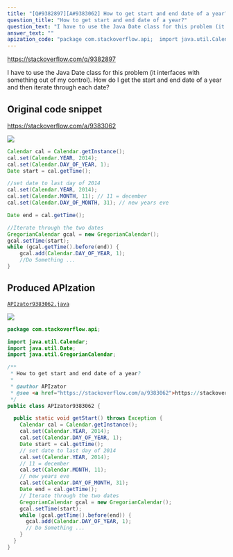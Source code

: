 ```yaml
---
title: "[Q#9382897][A#9383062] How to get start and end date of a year?"
question_title: "How to get start and end date of a year?"
question_text: "I have to use the Java Date class for this problem (it interfaces with something out of my control). How do I get the start and end date of a year and then iterate through each date?"
answer_text: ""
apization_code: "package com.stackoverflow.api;  import java.util.Calendar; import java.util.Date; import java.util.GregorianCalendar;  /**  * How to get start and end date of a year?  *  * @author APIzator  * @see <a href=\"https://stackoverflow.com/a/9383062\">https://stackoverflow.com/a/9383062</a>  */ public class APIzator9383062 {    public static void getStart() throws Exception {     Calendar cal = Calendar.getInstance();     cal.set(Calendar.YEAR, 2014);     cal.set(Calendar.DAY_OF_YEAR, 1);     Date start = cal.getTime();     // set date to last day of 2014     cal.set(Calendar.YEAR, 2014);     // 11 = december     cal.set(Calendar.MONTH, 11);     // new years eve     cal.set(Calendar.DAY_OF_MONTH, 31);     Date end = cal.getTime();     // Iterate through the two dates     GregorianCalendar gcal = new GregorianCalendar();     gcal.setTime(start);     while (gcal.getTime().before(end)) {       gcal.add(Calendar.DAY_OF_YEAR, 1);       // Do Something ...     }   } }"
---
```


https://stackoverflow.com/q/9382897

I have to use the Java Date class for this problem (it interfaces with something out of my control).
How do I get the start and end date of a year and then iterate through each date?



## Original code snippet

https://stackoverflow.com/a/9383062



<div class="code-logo"><img src="/stackoverflow.png" /></div>

```java
Calendar cal = Calendar.getInstance();
cal.set(Calendar.YEAR, 2014);
cal.set(Calendar.DAY_OF_YEAR, 1);    
Date start = cal.getTime();

//set date to last day of 2014
cal.set(Calendar.YEAR, 2014);
cal.set(Calendar.MONTH, 11); // 11 = december
cal.set(Calendar.DAY_OF_MONTH, 31); // new years eve

Date end = cal.getTime();

//Iterate through the two dates 
GregorianCalendar gcal = new GregorianCalendar();
gcal.setTime(start);
while (gcal.getTime().before(end)) {
    gcal.add(Calendar.DAY_OF_YEAR, 1);
    //Do Something ...
}
```

## Produced APIzation

[`APIzator9383062.java`](https://github.com/pasqualesalza/apization/raw/main/data/search/APIzator9383062.java)

<div class="code-logo"><img src="/apizator.png" /></div>

```java
package com.stackoverflow.api;

import java.util.Calendar;
import java.util.Date;
import java.util.GregorianCalendar;

/**
 * How to get start and end date of a year?
 *
 * @author APIzator
 * @see <a href="https://stackoverflow.com/a/9383062">https://stackoverflow.com/a/9383062</a>
 */
public class APIzator9383062 {

  public static void getStart() throws Exception {
    Calendar cal = Calendar.getInstance();
    cal.set(Calendar.YEAR, 2014);
    cal.set(Calendar.DAY_OF_YEAR, 1);
    Date start = cal.getTime();
    // set date to last day of 2014
    cal.set(Calendar.YEAR, 2014);
    // 11 = december
    cal.set(Calendar.MONTH, 11);
    // new years eve
    cal.set(Calendar.DAY_OF_MONTH, 31);
    Date end = cal.getTime();
    // Iterate through the two dates
    GregorianCalendar gcal = new GregorianCalendar();
    gcal.setTime(start);
    while (gcal.getTime().before(end)) {
      gcal.add(Calendar.DAY_OF_YEAR, 1);
      // Do Something ...
    }
  }
}

```